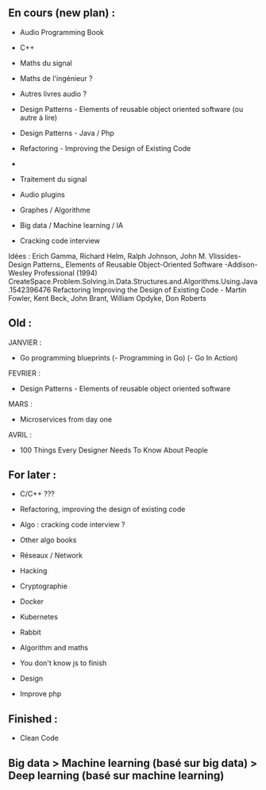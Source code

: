 ## En cours (new plan) :

- Audio Programming Book
- C++
- Maths du signal
- Maths de l'ingénieur ?
- Autres livres audio ?

- Design Patterns - Elements of reusable object oriented software (ou autre à lire)
- Design Patterns - Java / Php

- Refactoring - Improving the Design of Existing Code
  
-

- Traitement du signal
- Audio plugins
- Graphes / Algorithme
- Big data / Machine learning / IA
- Cracking code interview

Idées :
Erich Gamma, Richard Helm, Ralph Johnson, John M. Vlissides-Design Patterns_ Elements of Reusable Object-Oriented Software  -Addison-Wesley Professional (1994)
CreateSpace.Problem.Solving.in.Data.Structures.and.Algorithms.Using.Java.1542396476
Refactoring Improving the Design of Existing Code - Martin Fowler, Kent Beck, John Brant, William Opdyke, Don Roberts

## Old :

JANVIER :
- Go programming blueprints
(- Programming in Go)
(- Go In Action)

FEVRIER :
- Design Patterns - Elements of reusable object oriented software

MARS :
- Microservices from day one

AVRIL :
- 100 Things Every Designer Needs To Know About People

## For later :

- C/C++ ???
  
- Refactoring, improving the design of existing code

- Algo : cracking code interview ?
- Other algo books

- Réseaux / Network
- Hacking
- Cryptographie

- Docker
- Kubernetes
- Rabbit

- Algorithm and maths
- You don't know js to finish
- Design
- Improve php

## Finished :

- Clean Code

## Big data > Machine learning (basé sur big data) > Deep learning (basé sur machine learning)
